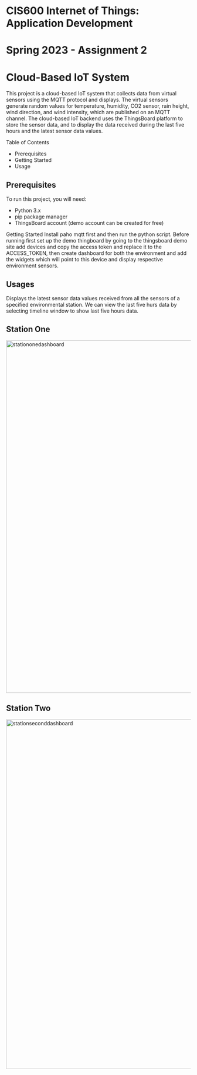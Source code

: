 # CIS600 Internet of Things: Application Development

# Spring 2023 - Assignment 2
# Cloud-Based IoT System
This project is a cloud-based IoT system that collects data from virtual sensors using the MQTT protocol and displays. The virtual sensors generate random values for temperature, humidity, CO2 sensor, rain height, wind direction, and wind intensity, which are published on an MQTT channel. The cloud-based IoT backend uses the ThingsBoard platform to store the sensor data, and to display the data received during the last five hours and the latest sensor data values.

Table of Contents
* Prerequisites
* Getting Started
* Usage
<h2>Prerequisites</h2>
To run this project, you will need:

* Python 3.x
* pip package manager
* ThingsBoard account (demo account can be created for free)

</h2>Getting Started</h2>
Install paho mqtt first and then run the python script. Before running first set up the demo thingboard by going to the thingsboard demo site add devices and copy the access token and replace it to the ACCESS_TOKEN, then create dashboard for both the environment and add the widgets which will point to this device and display respective environment sensors.

<h2>Usages</h2>
Displays the latest sensor data values received from all the sensors of a specified environmental station. We can view the last five hurs data by selecting timeline window to show last five hours data.

<h2>Station One</h2>
<img width="958" alt="stationonedashboard" src="https://user-images.githubusercontent.com/42312685/231639430-d35cce16-0c46-4a50-bb22-78438233a1a5.png">

<h2>Station Two</h2>
<img width="950" alt="stationseconddashboard" src="https://user-images.githubusercontent.com/42312685/231639489-10f5444c-6721-479a-a03b-12855ceaefe5.png">

